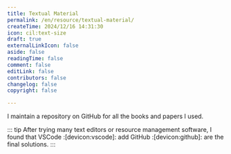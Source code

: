 ```yaml
---
title: Textual Material
permalink: /en/resource/textual-material/
createTime: 2024/12/16 14:31:30
icon: cil:text-size
draft: true
externalLinkIcon: false
aside: false
readingTime: false
comment: false
editLink: false
contributors: false
changelog: false
copyright: false

---
```

I maintain a repository on GitHub for all the books and papers I used.

::: tip After trying many text editors or resource management software, I found that VSCode :[devicon:vscode]: add GitHub :[devicon:github]: are the final solutions.
:::

<RepoCard repo="dingyuqi/textual-material" />
